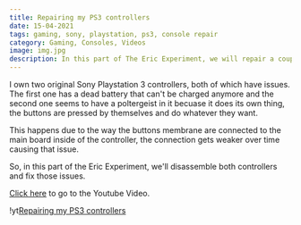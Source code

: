 ```yaml
---
title: Repairing my PS3 controllers
date: 15-04-2021
tags: gaming, sony, playstation, ps3, console repair
category: Gaming, Consoles, Videos
image: img.jpg
description: In this part of The Eric Experiment, we will repair a couple of PS3 controllers, one of which has a poltergeist or something in it because the keys are pressed by themselves.
---
```


I own two original Sony Playstation 3 controllers, both of which have issues. The first one has a dead battery that can't be charged anymore and the second one seems to have a poltergeist in it becuase it does its own thing, the buttons are pressed by themselves and do whatever they want.

This happens due to the way the buttons membrane are connected to the main board inside of the controller, the connection gets weaker over time causing that issue.

So, in this part of the Eric Experiment, we'll disassemble both controllers and fix those issues.

[Click here](https://www.youtube.com/watch?v=qnojsxltZa0) to go to the Youtube Video.

!yt[Repairing my PS3 controllers](https://www.youtube.com/watch?v=qnojsxltZa0)
